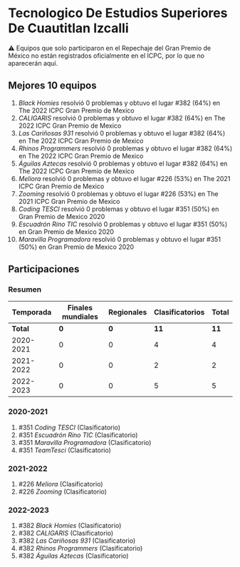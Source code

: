 # Tecnologico De Estudios Superiores De Cuautitlan Izcalli

:warning: Equipos que solo participaron en el Repechaje del Gran Premio de México no están registrados oficialmente en el ICPC, por lo que no aparecerán aquí.

## Mejores 10 equipos

1. _Black Homies_ resolvió 0 problemas y obtuvo el lugar #382 (64%) en The 2022 ICPC Gran Premio de Mexico
1. _CALIGARIS_ resolvió 0 problemas y obtuvo el lugar #382 (64%) en The 2022 ICPC Gran Premio de Mexico
1. _Las Cariñosas 931_ resolvió 0 problemas y obtuvo el lugar #382 (64%) en The 2022 ICPC Gran Premio de Mexico
1. _Rhinos Programmers_ resolvió 0 problemas y obtuvo el lugar #382 (64%) en The 2022 ICPC Gran Premio de Mexico
1. _Águilas Aztecas_ resolvió 0 problemas y obtuvo el lugar #382 (64%) en The 2022 ICPC Gran Premio de Mexico
1. _Meliora_ resolvió 0 problemas y obtuvo el lugar #226 (53%) en The 2021 ICPC Gran Premio de Mexico
1. _Zooming_ resolvió 0 problemas y obtuvo el lugar #226 (53%) en The 2021 ICPC Gran Premio de Mexico
1. _Coding TESCI_ resolvió 0 problemas y obtuvo el lugar #351 (50%) en Gran Premio de Mexico 2020
1. _Escuadrón Rino TIC_ resolvió 0 problemas y obtuvo el lugar #351 (50%) en Gran Premio de Mexico 2020
1. _Maravilla Programadora_ resolvió 0 problemas y obtuvo el lugar #351 (50%) en Gran Premio de Mexico 2020

## Participaciones

### Resumen

| Temporada | Finales mundiales | Regionales | Clasificatorios | Total |
| --- | --- | --- | --- | --- |
| **Total** | **0** | **0** | **11** | **11** |
| 2020-2021 | 0 | 0 | 4 | 4 |
| 2021-2022 | 0 | 0 | 2 | 2 |
| 2022-2023 | 0 | 0 | 5 | 5 |

### 2020-2021

1. #351 _Coding TESCI_ (Clasificatorio)
1. #351 _Escuadrón Rino TIC_ (Clasificatorio)
1. #351 _Maravilla Programadora_ (Clasificatorio)
1. #351 _TeamTesci_ (Clasificatorio)

### 2021-2022

1. #226 _Meliora_ (Clasificatorio)
1. #226 _Zooming_ (Clasificatorio)

### 2022-2023

1. #382 _Black Homies_ (Clasificatorio)
1. #382 _CALIGARIS_ (Clasificatorio)
1. #382 _Las Cariñosas 931_ (Clasificatorio)
1. #382 _Rhinos Programmers_ (Clasificatorio)
1. #382 _Águilas Aztecas_ (Clasificatorio)



